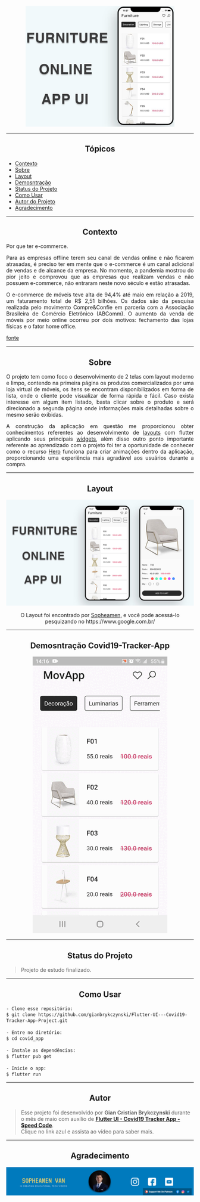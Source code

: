 <p align="center">
  <img alt="MovApp" src="https://github.com/gianbrykczynski/Flutter-UI---Furniture-Online-App---Project/blob/master/assets/images/furniture_banner_app.png" width="400px">
</p>

---

<h2 align="center">Tópicos</h2>

   <p>
  
   - [Contexto](#Contexto)
   - [Sobre](#Sobre)
   - [Layout](#Layout)
   - [Demosntração](#Demosntração-Covid19-Tracker-App)
   - [Status do Projeto](#Status-do-Projeto)
   - [Como Usar](#Como-Usar)
   - [Autor do Projeto](#Autor)
   - [Agradecimento](#Agradecimento)
  

   </p>

---

<h2 align="center">Contexto</h2>

<div align="justify">
   
 <p>
Por que ter e-commerce.
   
Para as empresas offline terem seu canal de vendas online e não ficarem atrasadas, é preciso ter em mente que o e-commerce é um canal adicional de vendas e de alcance da empresa. No momento, a pandemia mostrou do pior jeito e comprovou que as empresas que realizam vendas e não possuem e-commerce, não entraram neste novo século e estão atrasadas.
   
O e-commerce de móveis teve alta de 94,4% até maio em relação a 2019, um faturamento total de R$ 2,51 bilhões. Os dados são da pesquisa realizada pelo movimento Compre&Confie em parceria com a Associação Brasileira de Comércio Eletrônico (ABComm). O aumento da venda de móveis por meio online ocorreu por dois motivos: fechamento das lojas físicas e o fator home office.
   
[fonte](https://emobile.com.br/site/varejo/e-commerce-de-moveis-cresce-944-neste-ano/)

</p>            
  
</div>


---

<h2 align="center">Sobre</h2>

<div align="justify">
   
<p>
O projeto tem como foco o desenvolvimento de 2 telas com layout moderno e limpo, contendo na primeira página os produtos comercializados por uma loja virtual de móveis, os itens se encontram disponibilizados em forma de lista, onde o cliente pode visualizar de forma rápida e fácil.
Caso exista interesse em algum item listado, basta clicar sobre o produto e será direcionado a segunda página onde informações mais detalhadas sobre o mesmo serão exibidas.  

A construção da aplicação em questão me proporcionou obter conhecimentos referentes ao desenvolvimento de [layouts](https://flutter.dev/docs/development/ui/widgets/layout) com flutter aplicando seus principais [widgets](https://flutter.dev/docs/development/ui/widgets), além disso outro ponto importante referente ao aprendizado com o projeto foi ter a oportunidade de conhecer como o recurso [Hero](https://flutter.dev/docs/development/ui/animations/hero-animations) funciona para criar animações dentro da aplicação, proporcionando uma experiência mais agradável aos usuários durante a compra.
 
</p>
</div>

---

<h2 align="center">Layout</h2>

   <p align="center">
      <img alt="MovApp" title="MovApp" src="https://github.com/gianbrykczynski/Flutter-UI---Furniture-Online-App---Project/blob/master/assets/images/furniture_online_app_layout.jpg" />
  
   </p>

   <p align="center">
      O Layout foi encontrado por <a href="https://www.youtube.com/channel/UCUwKif7EmAe5aS7IjsUMlCw">Sopheamen</a>, e você pode acessá-lo pesquizando no https://www.google.com.br/
   </p>

---

<h2 align="center">Demosntração Covid19-Tracker-App</h2>

  <p align="center">
      <img alt="MovApp" title="MovApp" src="https://github.com/gianbrykczynski/Flutter-UI---Furniture-Online-App---Project/blob/master/assets/images/app_store_video.gif" />
   </p>
   
---

<h2 align="center">Status do Projeto</h2>

> Projeto de estudo finalizado.

---

<h2 align="center">Como Usar</h2>

   ```
   - Clone esse repositório:
   $ git clone https://github.com/gianbrykczynski/Flutter-UI---Covid19-Tracker-App-Project.git

   - Entre no diretório:
   $ cd covid_app

   - Instale as dependências:
   $ flutter pub get

   - Inicie o app: 
   $ flutter run
   ```

---

<h2 align="center">Autor</h2>

   >Esse projeto foi desenvolvido por **Gian Cristian Brykczynski** durante o mês de maio com auxílio de **[Flutter UI - Covid19 Tracker App - Speed Code](https://www.youtube.com/watch?v=7JRhP_L7xcs&list=PLVY9IbkulBUiKDrT5BFcMKXxtk4b0IJIX&index=41)**.<br> 
   >Clique no link azul e assista ao vídeo para saber mais. 
   
---

<h2 align="center">Agradecimento</h2>

<p align="center">
  <img alt="sopheamen_image" title="sopheamen_image" src="https://github.com/gianbrykczynski/Flutter-UI---Covid19-Tracker-App-Project/blob/master/assets/sopheamen_image.png" />
</p>
